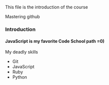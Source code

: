 This file is the introduction of the course

Mastering github


### Introduction

#### JavaScript is my favorite Code School path =0)

My deadly skills
* Git
* JavaScript
* Ruby
* Python
